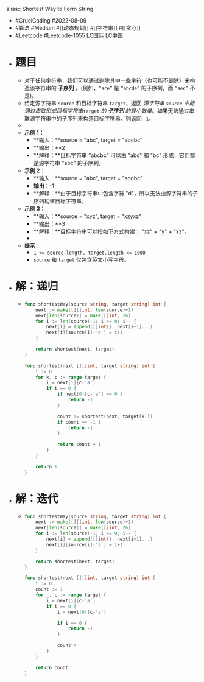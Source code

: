 alias:: Shortest Way to Form String

- #CruelCoding #2022-08-09
- #算法 #Medium #[[动态规划]] #[[字符串]] #[[贪心]]
- #Leetcode #Leetcode-1055 [LC国际](https://leetcode.com/problems/shortest-way-to-form-string/) [LC中国](https://leetcode.cn/problems/shortest-way-to-form-string/)
- # 题目
	- 对于任何字符串，我们可以通过删除其中一些字符（也可能不删除）来构造该字符串的 **子序列** 。(例如，`“ace”` 是 `“abcde”` 的子序列，而 `“aec”` 不是)。
	- 给定源字符串 `source` 和目标字符串 `target`，返回 *源字符串 `source` 中能通过串联形成目标字符串*`target` *的 **子序列** 的最小数量*。如果无法通过串联源字符串中的子序列来构造目标字符串，则返回 `-1`。
	-
	- **示例 1：**
		- **输入：**source = "abc", target = "abcbc"
		- **输出：**2
		- **解释：**目标字符串 "abcbc" 可以由 "abc" 和 "bc" 形成，它们都是源字符串 "abc" 的子序列。
	- **示例 2：**
		- **输入：**source = "abc", target = "acdbc"
		- **输出：**-1
		- **解释：**由于目标字符串中包含字符 "d"，所以无法由源字符串的子序列构建目标字符串。
	- **示例 3：**
		- **输入：**source = "xyz", target = "xzyxz"
		- **输出：**3
		- **解释：**目标字符串可以按如下方式构建： "xz" + "y" + "xz"。
		-
	- **提示：**
		- `1 <= source.length, target.length <= 1000`
		- `source` 和 `target` 仅包含英文小写字母。
- # 解：递归
	- ```go
	  func shortestWay(source string, target string) int {
	      next := make([][]int, len(source)+1)
	      next[len(source)] = make([]int, 26)
	      for i := len(source)-1; i >= 0; i-- {
	          next[i] = append([]int{}, next[i+1]...)
	          next[i][source[i]-'a'] = i+1
	      }
	  
	      return shortest(next, target)
	  }
	  
	  func shortest(next [][]int, target string) int {
	      i := 0
	      for k, c := range target {
	          i = next[i][c-'a']
	          if i == 0 {
	              if next[0][c-'a'] == 0 {
	                  return -1
	              }
	  
	              count := shortest(next, target[k:])
	              if count == -1 {
	                  return -1
	              }
	  
	              return count + 1
	          }
	      }
	  
	      return 1
	  }
	  ```
- # 解：迭代
	- ```go
	  func shortestWay(source string, target string) int {
	      next := make([][]int, len(source)+1)
	      next[len(source)] = make([]int, 26)
	      for i := len(source)-1; i >= 0; i-- {
	          next[i] = append([]int{}, next[i+1]...)
	          next[i][source[i]-'a'] = i+1
	      }
	  
	      return shortest(next, target)
	  }
	  
	  func shortest(next [][]int, target string) int {
	      i := 0
	      count := 1
	      for _, c := range target {
	          i = next[i][c-'a']
	          if i == 0 {
	              i = next[0][c-'a']
	  
	              if i == 0 {
	                  return -1
	              } 
	  
	              count++
	          }
	      }
	  
	      return count
	  }
	  ```